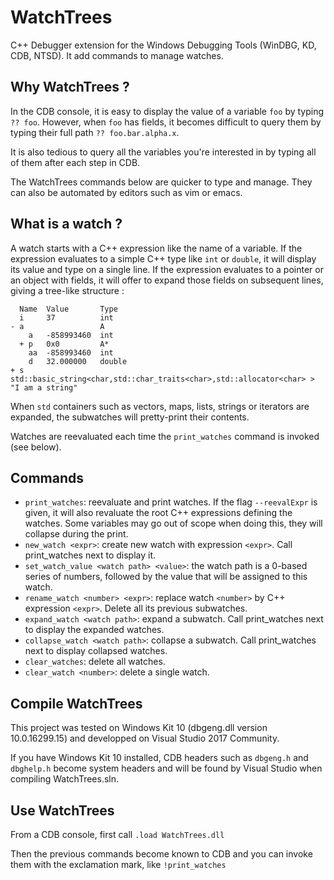 # WatchTrees

C++ Debugger extension for the Windows Debugging Tools (WinDBG, KD, CDB, NTSD). It add commands to manage watches.

## Why WatchTrees ?

In the CDB console, it is easy to display the value of a variable `foo` by typing `?? foo`. However, when `foo` has fields, it becomes difficult to query them by typing their full path `?? foo.bar.alpha.x`.

It is also tedious to query all the variables you're interested in by typing all of them after each step in CDB.

The WatchTrees commands below are quicker to type and manage. They can also be automated by editors such as vim or emacs.

## What is a watch ?

A watch starts with a C++ expression like the name of a variable. If the expression evaluates to a simple C++ type like `int` or `double`, it will display its value and type on a single line. If the expression evaluates to a pointer or an object with fields, it will offer to expand those fields on subsequent lines, giving a tree-like structure :

```
  Name  Value       Type
  i     37          int
- a                 A
    a   -858993460  int
  + p   0x0         A*
    aa  -858993460  int
    d   32.000000   double
+ s                 std::basic_string<char,std::char_traits<char>,std::allocator<char> > "I am a string"
```

When `std` containers such as vectors, maps, lists, strings or iterators are expanded, the subwatches will pretty-print their contents.

Watches are reevaluated each time the `print_watches` command is invoked (see below).

## Commands

* `print_watches`: reevaluate and print watches. If the flag `--reevalExpr` is given, it will also revaluate the root C++ expressions defining the watches. Some variables may go out of scope when doing this, they will collapse during the print.
* `new_watch <expr>`: create new watch with expression `<expr>`. Call print_watches next to display it.
* `set_watch_value <watch path> <value>`: the watch path is a 0-based series of numbers, followed by the value that will be assigned to this watch.
* `rename_watch <number> <expr>`: replace watch `<number>` by C++ expression `<expr>`. Delete all its previous subwatches.
* `expand_watch <watch path>`: expand a subwatch. Call print_watches next to display the expanded watches.
* `collapse_watch <watch path>`: collapse a subwatch. Call print_watches next to display collapsed watches.
* `clear_watches`: delete all watches.
* `clear_watch <number>`: delete a single watch.

## Compile WatchTrees

This project was tested on Windows Kit 10 (dbgeng.dll version 10.0.16299.15) and developped on Visual Studio 2017 Community.

If you have Windows Kit 10 installed, CDB headers such as `dbgeng.h` and `dbghelp.h` become system headers and will be found by Visual Studio when compiling WatchTrees.sln.

## Use WatchTrees

From a CDB console, first call
`.load WatchTrees.dll`

Then the previous commands become known to CDB and you can invoke them with the exclamation mark, like
`!print_watches`